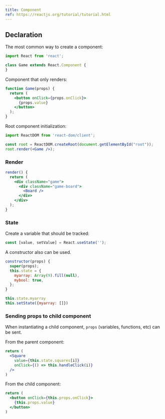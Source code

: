 ```yaml
---
title: Component
ref: https://reactjs.org/tutorial/tutorial.html
---
```


## Declaration

The most common way to create a component:

```js
import React from 'react';

class Game extends React.Component {
}
```

Component that only renders:

```jsx
function Game(props) {
  return (
    <button onClick={props.onClick}>
      {props.value}
    </button>
  );
}
```

Root component initialization:

```jsx
import ReactDOM from 'react-dom/client';

const root = ReactDOM.createRoot(document.getElementById("root"));
root.render(<Game />);
```

### Render

```jsx
render() {
  return (
    <div className="game">
      <div className="game-board">
        <Board />
      </div>
    </div>
  );
}
```

### State

Create a variable that should be tracked:

```jsx
const [value, setValue] = React.useState('');
```

A constructor also can be used.

```jsx
constructor(props) {
  super(props);
  this.state = {
    myarray: Array(9).fill(null),
    mybool: true,
  };
}

this.state.myarray
this.setState({myarray: []})
```

### Sending props to child component

When instantiating a child component,
`props` (variables, functions, etc) can be sent.

From the parent component:

```jsx
return (
  <Square
    value={this.state.squares[i]}
    onClick={() => this.handleClick(i)}
  />
)
```

From the child component:

```jsx
return (
  <button onClick={this.props.onClick}>
    {this.props.value}
  </button>
)
```
